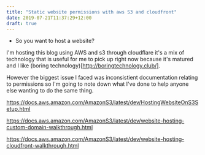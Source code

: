 ```yaml
---
title: "Static website permissions with aws S3 and cloudfront"
date: 2019-07-21T11:37:29+12:00
draft: true
---
```


* So you want to host a website?

I'm hosting this blog using AWS and s3 through cloudflare it's a mix of technology that is useful for me to pick up right now because it's matured and I like (boring technology)[http://boringtechnology.club/].

However the biggest issue I faced was inconsistient documentation relating to permissions so I'm going to note down what I've done to help anyone else wanting to do the same thing.

https://docs.aws.amazon.com/AmazonS3/latest/dev/HostingWebsiteOnS3Setup.html

https://docs.aws.amazon.com/AmazonS3/latest/dev/website-hosting-custom-domain-walkthrough.html

https://docs.aws.amazon.com/AmazonS3/latest/dev/website-hosting-cloudfront-walkthrough.html
